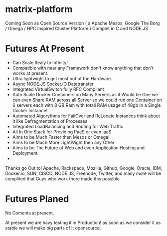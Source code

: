 matrix-platform
================

Coming Soon as Open Source Version ( a Apache Mesos, Google The Borg / Omega / HPC Inspired Cluster Platform ) Complet in C and NODE.JS


# Futures At Present
- Can Scale Realy to Infinity!
- Compatible with near any Framework don't know anything that don't works at present.
- Ultra lightwight to get most out of the Hardware.
- Async NODE.JS Socket.IO Datatransfer
- Integrated VirtualSwitch fully RFC Compilant
- Auto Scale Docker Containers on Many Servers as it Would be One we can even Share RAM across all Server so we could run one Container on 6 servers each with 8 GB Ram with totall RAM usage of 48gb In a Single Docker Instance!
- Automated Algorythms for FailOver and ReLocate Instances think about it like Defragmentation of Processes
- Integrated LoadBalancing and Routing for Web Traffic
- All In One Stack for Providing PaaS or even IaaS
- Aims to be Much Faster then Mesos or Omega!
- Aims to be Much More LightWight then any Other
- Aims to be The Future of Web and even Application Hosting and Deployment.
- 

Thanks go Out to!
Apache, Rackspace, Mozilla, Github, Google, Oracle, IBM, Docker.io, SUN, CISCO, NODE.JS, Freenode, Twitter, and many more will be complited that Guys who work there made this possible 

# Futures Planed
No Coments at present.

At present we are havy testing it in Production! as soon as we consider it as stable we will make big parts of it opensource.

